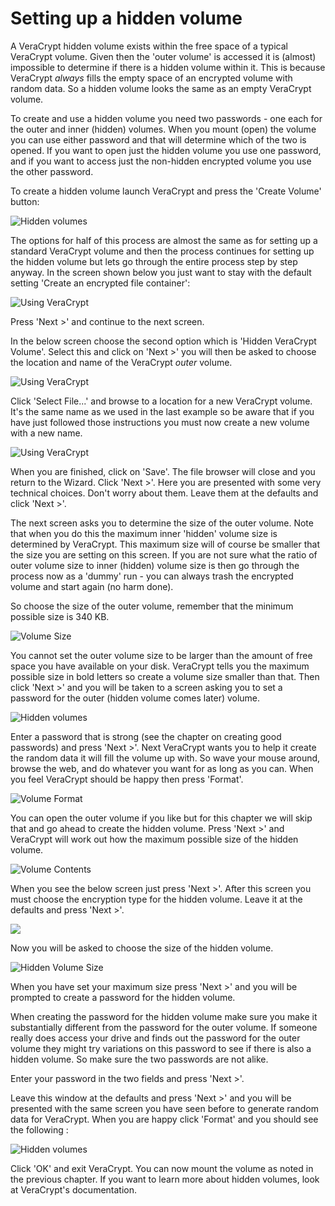 Setting up a hidden volume
==========================

A VeraCrypt hidden volume exists within the free space of a typical VeraCrypt volume. Given then the 'outer volume' is accessed it is (almost) impossible to determine if there is a hidden volume within it. This is because VeraCrypt *always* fills the empty space of an encrypted volume with random data. So a hidden volume looks the same as an empty VeraCrypt volume.

To create and use a hidden volume you need two passwords - one each for the outer and inner (hidden) volumes. When you mount (open) the volume you can use either password and that will determine which of the two is opened. If you want to open just the hidden volume you use one password, and if you want to access just the non-hidden encrypted volume you use the other password.

To create a hidden volume launch VeraCrypt and press the 'Create Volume' button:

![Hidden volumes](veracrypt.png)

The options for half of this process are almost the same as for setting up a standard VeraCrypt volume and then the process continues for setting up the hidden volume but lets go through the entire process step by step anyway. In the screen shown below you just want to stay with the default setting 'Create an encrypted file container':

![Using VeraCrypt](veracrypt_1.png)

Press 'Next >' and continue to the next screen.

In the below screen choose the second option which is 'Hidden VeraCrypt Volume'. Select this and click on 'Next >' you will then be asked to choose the location and name of the VeraCrypt *outer* volume.

![Using VeraCrypt](hidden_veracrypt.png)

Click 'Select File...' and browse to a location for a new VeraCrypt volume. It's the same name as we used in the last example so be aware that if you have just followed those instructions you must now create a new volume with a new name.

![Using VeraCrypt](select_file.png)

When you are finished, click on 'Save'. The file browser will close and you return to the Wizard. Click 'Next >'. Here you are presented with some very technical choices. Don't worry about them. Leave them at the defaults and click 'Next >'. 

The next screen asks you to determine the size of the outer volume. Note that when you do this the maximum inner 'hidden' volume size is determined by VeraCrypt. This maximum size will of course be smaller that the size you are setting on this screen. If you are not sure what the ratio of outer volume size to inner (hidden) volume size is then go through the process now as a 'dummy' run - you can always trash the encrypted volume and start again (no harm done).

So choose the size of the outer volume, remember that the minimum possible size is 340 KB.

![Volume Size](volume_size_hidden.png)

You cannot set the outer volume size to be larger than the amount of free space you have available on your disk. VeraCrypt tells you the maximum possible size in bold letters so create a volume size smaller than that. Then click 'Next >' and you will be taken to a screen asking you to set a password for the outer (hidden volume comes later) volume.

![Hidden volumes](volume_pass.png)

Enter a password that is strong (see the chapter on creating good passwords) and press 'Next >'. Next VeraCrypt wants you to help it create the random data it will fill the volume up with. So wave your mouse around, browse the web, and do whatever you want for as long as you can. When you feel VeraCrypt should be happy then press 'Format'. 

![Volume Format](vol_format.png)

You can open the outer volume if you like but for this chapter we will skip that and go ahead to create the hidden volume. Press 'Next >' and VeraCrypt will work out how the maximum possible size of the hidden volume.

![Volume Contents](volume_content.png)
 
When you see the below screen just press 'Next >'.  After this screen you must choose the encryption type for the hidden volume. Leave it at the defaults and press 'Next >'.

![](hidden_vol_next.png)

Now you will be asked to choose the size of the hidden volume.

![Hidden Volume Size](hidden_vol_size.png) 

When you have set your maximum size press 'Next >' and you will be prompted to create a password for the hidden volume.

When creating the password for the hidden volume make sure you make it substantially different from the password for the outer volume. If someone really does access your drive and finds out the password for the outer volume they might try variations on this password to see if there is also a hidden volume. So make sure the two passwords are not alike.

Enter your password in the two fields and press 'Next >'. 

Leave this window at the defaults and press 'Next >' and you will be presented with the same screen you have seen before to generate random data for VeraCrypt. When you are happy click 'Format' and you should see the following :

![Hidden volumes](creation_wizard.png)

Click 'OK' and exit VeraCrypt. You can now mount the volume as noted in the previous chapter. If you want to learn more about hidden volumes, look at VeraCrypt's documentation.
 
